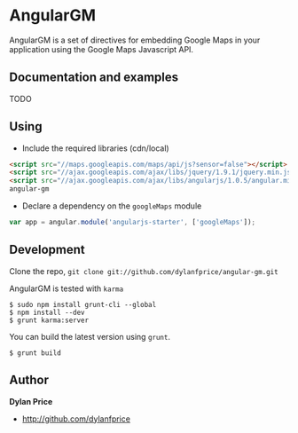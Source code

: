 # AngularGM

AngularGM is a set of directives for embedding Google Maps in your application using the Google Maps Javascript API.


## Documentation and examples

TODO


## Using

* Include the required libraries (cdn/local)

>
``` html
<script src="//maps.googleapis.com/maps/api/js?sensor=false"></script>
<script src="//ajax.googleapis.com/ajax/libs/jquery/1.9.1/jquery.min.js"></script>
<script src="//ajax.googleapis.com/ajax/libs/angularjs/1.0.5/angular.min.js"></script>
angular-gm
```

* Declare a dependency on the `googleMaps` module

>
``` javascript
var app = angular.module('angularjs-starter', ['googleMaps']);
```

## Development

Clone the repo, `git clone git://github.com/dylanfprice/angular-gm.git`

AngularGM is tested with `karma`

>
	$ sudo npm install grunt-cli --global
	$ npm install --dev
	$ grunt karma:server

You can build the latest version using `grunt`.

>
	$ grunt build


## Author

**Dylan Price**

* http://github.com/dylanfprice

